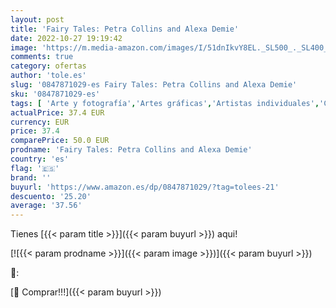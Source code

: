 ```yaml
---
layout: post
title: 'Fairy Tales: Petra Collins and Alexa Demie'
date: 2022-10-27 19:19:42
image: 'https://m.media-amazon.com/images/I/51dnIkvY8EL._SL500_._SL400_.jpg'
comments: true
category: ofertas
author: 'tole.es'
slug: '0847871029-es Fairy Tales: Petra Collins and Alexa Demie'
sku: '0847871029-es'
tags: [ 'Arte y fotografía','Artes gráficas','Artistas individuales','Colecciones de fotografía y exhibiciones','Diseño de moda','Diseño gráfico comercial','Diseño y moda','Erótica','Familia y relaciones','Fotografía de moda','Fotografía y vídeo','Fotógrafos individuales','Guías sexuales','Historia del arte por tema y concepto','Historia, teoría y crítica de arte, cine y fotografía','Libros','Libros de arte y fotografía erótica','Libros de fotografía erótica','Monografías de fotógrafos individuales','Retrato fotográfico','Salud, familia y desarrollo personal','alexa','🇪🇸', ]
actualPrice: 37.4 EUR
currency: EUR
price: 37.4
comparePrice: 50.0 EUR
prodname: 'Fairy Tales: Petra Collins and Alexa Demie'
country: 'es'
flag: '🇪🇸'
brand: ''
buyurl: 'https://www.amazon.es/dp/0847871029/?tag=tolees-21'
descuento: '25.20'
average: '37.56'
---
```


Tienes [{{< param title >}}]({{< param buyurl >}}) aqui!

[![{{< param prodname >}}]({{< param image >}})]({{< param buyurl >}})

🔎:


[🛒 Comprar!!!]({{< param buyurl >}})
